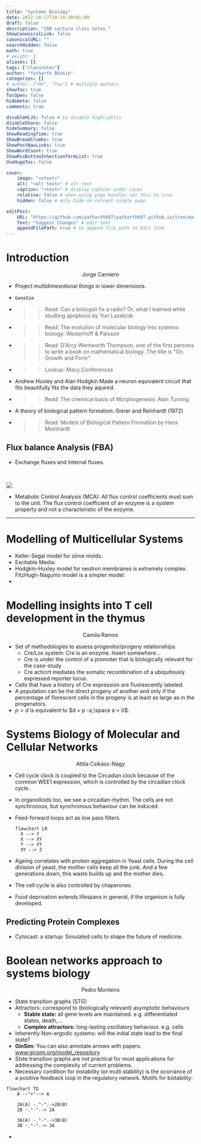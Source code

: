```yaml
---
title: "Systems Biology"
date: 2022-10-17T10:14:30+01:00
draft: false
description: "IBB Lecture class notes."
ShowCanonicalLink: false
canonicalURL: ""
searchHidden: false
math: true
# weight: 1
aliases: []
tags: ["classnotes"]
author: "Yatharth Bhasin"
categories: []
# author: ["Me", "You"] # multiple authors
showToc: true
TocOpen: false
hidemeta: false
comments: true

disableHLJS: false # to disable highlightjs
disableShare: false
hideSummary: false
ShowReadingTime: true
ShowBreadCrumbs: true
ShowPostNavLinks: true
ShowWordCount: true
ShowRssButtonInSectionTermList: true
UseHugoToc: false

cover:
    image: "<xtext>"
    alt: "<alt text>" # alt text
    caption: "<text>" # display caption under cover
    relative: false # when using page bundles set this to true
    hidden: false # only hide on current single page

editPost:
    URL: "https://github.com/yatharthb97/yatharthb97.github.io/tree/main/content/"
    Text: "Suggest Changes" # edit text
    appendFilePath: true # to append file path to Edit link
---
```






# Introduction

<center>Jorge Carniero</center>



+ Project multidimesntional things in lower dimensions.

+ `GeneSim`

+ > > Read: Can a biologist fix a radio? Or, what I learned while studting apoptosis by Yuri Lazebnik

+ > > Read: The evolution of molecular biology into systems biology: Westerhoff & Palsson

+ > > Read: D'Arcy Wentworth Thompson, one of the first persons to write a book on mathematical biology. The title is "On Growth and Form".

+ > > Lookup: Macy Conferences

+ Andrew Huxley and Alan Hodgkin Made a neuron equivalent circuit that fits beautifully fits the data they aquired.

+ > > Read: The chemical basis of Morphogenesis: Alan Turning

+ A theory of biological pattern formation: Gierer and Reinhardt (1972)

+ > > Read: Models of Biological Pattern Formation by Hans Meinhardt



## Flux balance Analysis (FBA)

+ Exchange fluxes and Internal fluxes.

​	

![](https://media.springernature.com/full/springer-static/image/chp%3A10.1007%2F978-1-62703-661-0_14/MediaObjects/191625_1_En_14_Fig3_HTML.gif)

+ Metabolic Control Analysis (MCA): All flux control coefficients must sum to the unit. The flux control coefficient of an enzyme is a system property and not a characteristic of the enzyme.

---



# Modelling of Multicellular Systems



+ Keller-Segal model for slime molds.
+ Excitable Media: 
+ Hodgkin-Huxley model for neutron membranes is extremely complex. FitzHugh-Nagumo model is a simpler model.
+ 





# Modelling insights into T cell development in the thymus

<center> Camila Ramos</center>

+ Set of methodologies to assess progenitor/progeny relationships.
  + Cre/Lox system: Cre is an enzyme. Insert somewhere...
  + Cre is under the control of a promoter that is biologically relevant for the case-study
  + Cre acticirt mediates the somatic recombination of a ubiquitously expressed reporter locus.
+ Cells that have a history of Cre expression are fluorescently labeled.
+ A population can be the direct progeny of another and only if the percentage of florescent cells in the progeny is at least as large as in the progenators.
+ $p > d$ is equivalent to $d = p -a,\space a > 0$.



# Systems Biology of Molecular and Cellular Networks

<center>Attila Csikász-Nagy</center>



+ Cell cycle clock is coupled to the Circadian clock because of the common WEE1 expression, which is controlled by the circadian clock cycle.

+ In organolloids too, we see a circadian rhythm. The cells are not synchronous, but synchronous behaviour can be induced.

+ Feed-forward loops act as low pass filters.

  ```mermaid
  flowchart LR
  	X --> Y
  	X --> XY
  	Y --> XY
  	XY --> Z
  
  ```

+ Ageing correlates with protein aggregation in Yeast cells. During the cell division of yeast, the mother cells keep all the junk. And a few generations down, this waste builds up and the mother dies.

+ The cell cycle is also controlled by chaperones.

+ Food deprivation extends lifespans in general, if the organism is fully developed.



## Predicting Protein Complexes

+ Cytocast: a startup: Simulated cells to shape the future of medicine.



# Boolean networks approach to systems biology

<center>Pedro Monteiro</center>

+ State transition graphs (STG)
+ Attractors: correspond to (biologically relevant) asymptotic behaviours
  + **Stable state:** all gene levels are maintained. e.g. differentiated states, death,...
  + **Complex attractors:** long-lasting oscillatory behaviour. e.g. cells
+ Inherently Non-ergodic systems: will the initial state lead to the final state?
+ **GinSim**: You can also annotate arrows with papers. www.ginsim.org/model_repository
+ Stste transition graphs are not practical for most applications for addressing the complexity of current problems.
+ Necessary condition for instability (or multi stability) is the ocorrance of a positive feedback loop in the regulatory network. Motifs for bistability:

```mermaid
flowchart TD
	A --"+"--> A
	
	2A(A) -."-".->2B(B)
	2B -."-".-> 2A
	
	3A(A) -."-".->3B(B)
	3B -."-".-> 3A
```

+ 
